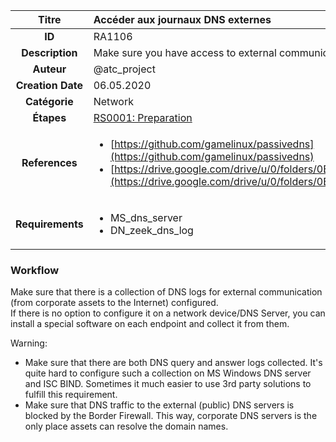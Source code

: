 | Titre                       | Accéder aux journaux DNS externes         |
|:---------------------------:|:--------------------|
| **ID**                      | RA1106            |
| **Description**             | Make sure you have access to external communication DNS logs   |
| **Auteur**                  | @atc_project        |
| **Creation Date**           | 06.05.2020 |
| **Catégorie**                | Network      |
| **Étapes**                   |[RS0001: Preparation](../Response_Stages/RS0001.md)| 
| **References** |<ul><li>[https://github.com/gamelinux/passivedns](https://github.com/gamelinux/passivedns)</li><li>[https://drive.google.com/drive/u/0/folders/0B5BuM3k0_mF3LXpnYVUtU091Vjg](https://drive.google.com/drive/u/0/folders/0B5BuM3k0_mF3LXpnYVUtU091Vjg)</li></ul>|
| **Requirements** |<ul><li>MS_dns_server</li><li>DN_zeek_dns_log</li></ul>|

### Workflow

Make sure that there is a collection of DNS logs for external communication (from corporate assets to the Internet) configured.  
If there is no option to configure it on a network device/DNS Server, you can install a special software on each endpoint and collect it from them.  

Warning:  

- Make sure that there are both DNS query and answer logs collected. It's quite hard to configure such a collection on MS Windows DNS server and ISC BIND. Sometimes it much easier to use 3rd party solutions to fulfill this requirement.  
- Make sure that DNS traffic to the external (public) DNS servers is blocked by the Border Firewall. This way, corporate DNS servers is the only place assets can resolve the domain names.  
